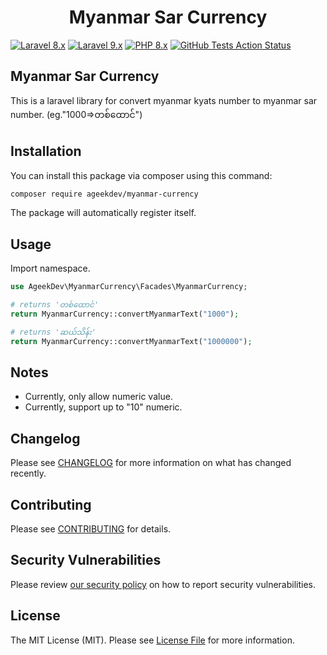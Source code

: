 <h1 align="center">Myanmar Sar Currency</h1>

[![Laravel 8.x](https://img.shields.io/badge/Laravel-8.x-red.svg?style=flat-square)](https://laravel.com/docs/8.x)
[![Laravel 9.x](https://img.shields.io/badge/Laravel-9.x-red.svg?style=flat-square)](https://laravel.com/docs/9.x)
[![PHP 8.x](https://img.shields.io/badge/php-%5E8.0-blue?style=flat-square)](https://www.php.net/releases/8.0/en.php)
[![GitHub Tests Action Status](https://img.shields.io/github/workflow/status/genie-fintech/laravel-dev-login/run-tests?label=tests&style=flat-square)](https://github.com/ageekdev/myanmar-currency/actions)

## Myanmar Sar Currency

This is a laravel library for convert myanmar kyats number to myanmar sar number.
(eg."1000=>တစ်ထောင်")

## Installation

You can install this package via composer using this command:

```bash
composer require ageekdev/myanmar-currency
```

The package will automatically register itself.

## Usage

Import namespace.

```php
use AgeekDev\MyanmarCurrency\Facades\MyanmarCurrency;
```

```php
# returns 'တစ်ထောင်'
return MyanmarCurrency::convertMyanmarText("1000");

# returns 'ဆယ်သိန်း'
return MyanmarCurrency::convertMyanmarText("1000000");
```

## Notes

- Currently, only allow numeric value.
- Currently, support up to "10" numeric.

## Changelog

Please see [CHANGELOG](CHANGELOG.md) for more information on what has changed recently.

## Contributing

Please see [CONTRIBUTING](.github/CONTRIBUTING.md) for details.

## Security Vulnerabilities

Please review [our security policy](../../security/policy) on how to report security vulnerabilities.

## License

The MIT License (MIT). Please see [License File](LICENSE.md) for more information.
